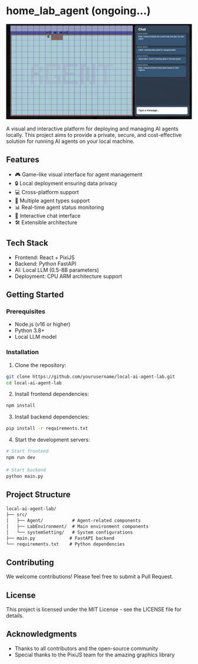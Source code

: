 # home_lab_agent (ongoing...)

![Project Screenshot](./demo.png)

A visual and interactive platform for deploying and managing AI agents locally. This project aims to provide a private, secure, and cost-effective solution for running AI agents on your local machine.

## Features

- 🎮 Game-like visual interface for agent management
- 🔒 Local deployment ensuring data privacy
- 💻 Cross-platform support
- 🤖 Multiple agent types support
- 📊 Real-time agent status monitoring
- 💬 Interactive chat interface
- 🛠️ Extensible architecture

## Tech Stack

- Frontend: React + PixiJS
- Backend: Python FastAPI
- AI: Local LLM (0.5-8B parameters)
- Deployment: CPU ARM architecture support

## Getting Started

### Prerequisites

- Node.js (v16 or higher)
- Python 3.8+
- Local LLM model

### Installation

1. Clone the repository:
```bash
git clone https://github.com/yourusername/local-ai-agent-lab.git
cd local-ai-agent-lab
```

2. Install frontend dependencies:
```bash
npm install
```

3. Install backend dependencies:
```bash
pip install -r requirements.txt
```

4. Start the development servers:
```bash
# Start frontend
npm run dev

# Start backend
python main.py
```

## Project Structure

```
local-ai-agent-lab/
├── src/
│   ├── Agent/           # Agent-related components
│   ├── LabEnvironment/  # Main environment components
│   └── systemSetting/   # System configurations
├── main.py             # FastAPI backend
└── requirements.txt    # Python dependencies
```

## Contributing

We welcome contributions! Please feel free to submit a Pull Request.

## License

This project is licensed under the MIT License - see the LICENSE file for details.

## Acknowledgments

- Thanks to all contributors and the open-source community
- Special thanks to the PixiJS team for the amazing graphics library

